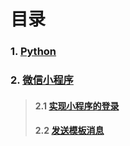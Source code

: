 # 目录

### 1. [Python]()
### 2. [微信小程序](/wechat)<br>
> #### 2.1 [实现小程序的登录](/wechat#2.1-实现小程序的登录)
> #### 2.2 [发送模板消息](./wechat#2.2-发送模板消息)
